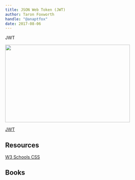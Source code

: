 ```yaml
---
title: JSON Web Token (JWT)
author: Taron Foxworth
handle: "@anaptfox"
date: 2017-08-06
---
```


JWT

<p><a href="https://jwt.io/introduction/?wvideo=dxfz716cw9"><img src="https://embedwistia-a.akamaihd.net/deliveries/7710b0cc72a89dabdb05676eb5dcefff8409a6bc.jpg?image_play_button_size=2x&amp;image_crop_resized=720x450&amp;image_play_button=1&amp;image_play_button_color=292929e0" width="400" height="250" style="width: 400px; height: 250px;"></a></p><p><a href="https://jwt.io/introduction/?wvideo=dxfz716cw9">JWT</a></p>

## Resources

[W3 Schools CSS](https://www.w3schools.com/html/html_css.asp)

## Books


